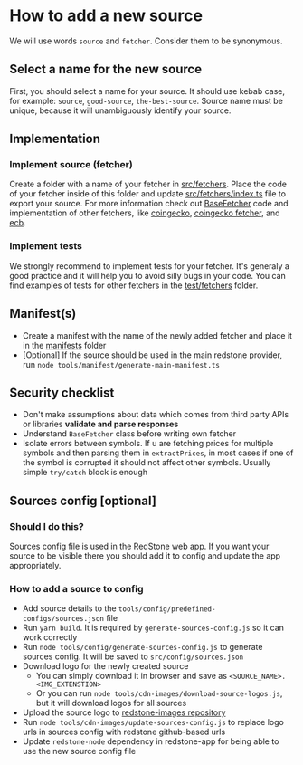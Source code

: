 # How to add a new source

We will use words `source` and `fetcher`. Сonsider them to be synonymous.

## Select a name for the new source

First, you should select a name for your source.
It should use kebab case, for example: `source`, `good-source`, `the-best-source`.
Source name must be unique, because it will unambiguously identify your source.

## Implementation

### Implement source (fetcher)

Create a folder with a name of your fetcher in [src/fetchers](../src/fetchers).
Place the code of your fetcher inside of this folder and update [src/fetchers/index.ts](../src/fetchers/index.ts) file to export your source. For more information check out [BaseFetcher](../src/fetchers/BaseFetcher.ts) code and implementation of other fetchers, like [coingecko](../src/fetchers/coingecko/CoingeckoFetcher.ts), [coingecko fetcher](/src/fetchers/coingecko/CoingeckoFetcher.ts), and [ecb](../src/fetchers/ecb/EcbFetcher.ts).

### Implement tests

We strongly recommend to implement tests for your fetcher. It's generaly a good practice and it will help you to avoid silly bugs in your code. You can find examples of tests for other fetchers in the [test/fetchers](../test/fetchers) folder.

## Manifest(s)

- Create a manifest with the name of the newly added fetcher and place it in the [manifests](../manifests) folder
- [Optional] If the source should be used in the main redstone provider, run `node tools/manifest/generate-main-manifest.ts`

## Security checklist

- Don't make assumptions about data which comes from third party APIs or libraries **validate and parse responses**
- Understand `BaseFetcher` class before writing own fetcher
- Isolate errors between symbols. If u are fetching prices for multiple symbols and then parsing them in `extractPrices`, in most cases if one of the symbol is corrupted it should not affect other symbols. Usually simple `try/catch` block is enough

## Sources config [optional]

### Should I do this?

Sources config file is used in the RedStone web app. If you want your source to be visible there you should add it to config and update the app appropriately.

### How to add a source to config

- Add source details to the `tools/config/predefined-configs/sources.json` file
- Run `yarn build`. It is required by `generate-sources-config.js` so it can work correctly
- Run `node tools/config/generate-sources-config.js` to generate sources config. It will be saved to `src/config/sources.json`
- Download logo for the newly created source
  - You can simply download it in browser and save as `<SOURCE_NAME>.<IMG_EXTENSTION>`
  - Or you can run `node tools/cdn-images/download-source-logos.js`, but it will download logos for all sources
- Upload the source logo to [redstone-images repository](https://github.com/redstone-finance/redstone-images/tree/main/sources)
- Run `node tools/cdn-images/update-sources-config.js` to replace logo urls in sources config with redstone github-based urls
- Update `redstone-node` dependency in redstone-app for being able to use the new source config file
